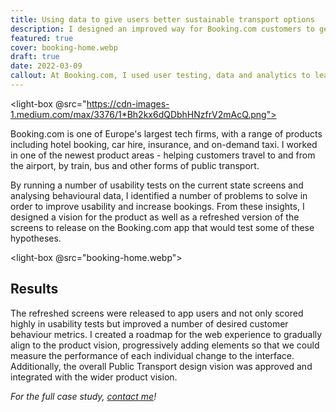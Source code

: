 ```yaml
---
title: Using data to give users better sustainable transport options
description: I designed an improved way for Booking.com customers to get between the airport and their accommodation.
featured: true
cover: booking-home.webp
draft: true
date: 2022-03-09
callout: At Booking.com, I used user testing, data and analytics to lead a design overhaul of a growing area of the product. 
---
```


<light-box @src="https://cdn-images-1.medium.com/max/3376/1*Bh2kx6dQDbhHNzfrV2mAcQ.png"></light-box>

Booking.com is one of Europe's largest tech firms, with a range of products including hotel booking, car hire, insurance, and on-demand taxi. I worked in one of the newest product areas - helping customers travel to and from the airport, by train, bus and other forms of public transport. 

By running a number of usability tests on the current state screens and analysing behavioural data, I identified a number of problems to solve in order to improve usability and increase bookings. From these insights, I designed a vision for the product as well as a refreshed version of the screens to release on the Booking.com app that would test some of these hypotheses. 

<light-box @src="booking-home.webp"></light-box>

## Results

The refreshed screens were released to app users and not only scored highly in usability tests but improved a number of desired customer behaviour metrics. I created a roadmap for the web experience to gradually align to the product vision, progressively adding elements so that we could measure the performance of each individual change to the interface. Additionally, the overall Public Transport design vision was approved and integrated with the wider product vision.

_For the full case study, [contact me](https://jaredhill.co/contact/)!_



